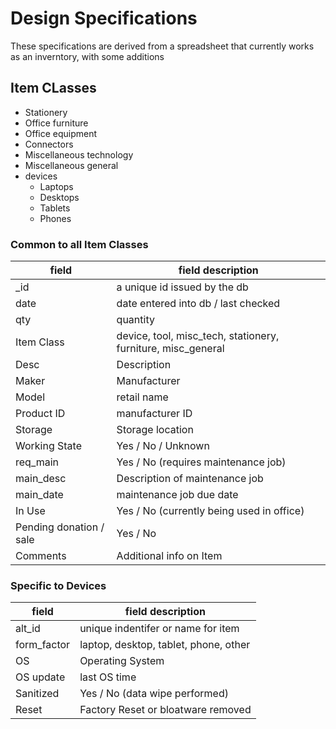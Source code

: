 # Design Specifications

These specifications are derived from a spreadsheet that currently 
 works as an inverntory, with some additions
 
## Item CLasses

- Stationery
- Office furniture
- Office equipment
- Connectors
- Miscellaneous technology
- Miscellaneous general
- devices
	- Laptops
	- Desktops
	- Tablets
	- Phones
 

### Common to all Item Classes


| field		| field description            |
|-----------|-------------------------------|
| _id |  a unique id issued by the db |
| date | date entered into db / last checked |
| qty | quantity |
| Item Class |  device, tool, misc_tech, stationery, furniture, misc_general |
| Desc | Description |
| Maker | Manufacturer |
| Model | retail name |
| Product ID | manufacturer ID |
| Storage | Storage location |
| Working State | Yes / No / Unknown |
| req_main | Yes / No (requires maintenance job) |
| main_desc | Description of maintenance job |
| main_date | maintenance job due date |
| In Use | Yes / No (currently being used in office) | 
| Pending donation / sale | Yes / No |
| Comments | Additional info on Item |

### Specific to Devices

| field     | field description |
|-----------|-------------------|
| alt_id | unique indentifer or name for item |
| form_factor | laptop, desktop, tablet, phone, other |
| OS | Operating System |
| OS update | last OS time |
| Sanitized | Yes / No (data wipe performed)
| Reset | Factory Reset or bloatware removed |
 

 
    
